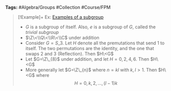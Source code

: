 ---
---

**Tags:** #Algebra/Groups #Collection #Course/FPM 

 > 
 > \[!Example\]+ Ex: [Examples of a subgroup](Examples%20of%20a%20subgroup.md)
 > 
 > * $G$ is a subgroup of itself. Also, ${e}$ is a subgroup of $G$, called the *trivial subgroup*
 > * $\Z\<\\Q\<\\R\<\\C$ under addition
 > * Consider $G=S\_{3}$. Let $H$ denote all the premutations that send $1$ to itself. The two permutations are the identity, and the one that swaps $2$ and $3$ (Reflection). Then $H\<G$
 > * Let $G=\Z\_{8}$ under addition, and let $H={0,2,4,6}$. Then $H\<G$
 > * More generally let $G=\Z\_{n}$ where $n=kl$ with $k,l>1$. Then $H\<G$ where
 >   $$H={0,k,2,\dots,(l-1)k}$$
